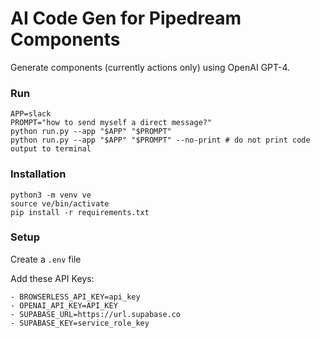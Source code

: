 # AI Code Gen for Pipedream Components

Generate components (currently actions only) using OpenAI GPT-4.


### Run

```
APP=slack
PROMPT="how to send myself a direct message?"
python run.py --app "$APP" "$PROMPT"
python run.py --app "$APP" "$PROMPT" --no-print # do not print code output to terminal
```


### Installation

```
python3 -m venv ve
source ve/bin/activate
pip install -r requirements.txt
```


### Setup

Create a `.env` file

Add these API Keys:

    - BROWSERLESS_API_KEY=api_key
    - OPENAI_API_KEY=API_KEY
    - SUPABASE_URL=https://url.supabase.co
    - SUPABASE_KEY=service_role_key
